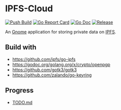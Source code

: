 # IPFS-Cloud

[![Push Build](https://github.com/mentos1386/ipfs-cloud/workflows/Push%20Build/badge.svg?branch=master&event=push)](https://github.com/mentos1386/ipfs-cloud/actions)
[![Go Report Card](https://goreportcard.com/badge/github.com/mentos1386/ipfs-cloud)](https://goreportcard.com/report/github.com/mentos1386/ipfs-cloud)
[![Go Doc](https://img.shields.io/badge/godoc-reference-blue.svg)](http://godoc.org/github.com/mentos1386/ipfs-cloud)
[![Release](https://img.shields.io/github/release/golang-standards/project-layout.svg)](https://github.com/mentos1836/ipfs-cloud/latest)

An [Gnome](https://www.gnome.org/) application for storing private data on [IPFS](https://ipfs.io/).


## Build with
 * https://github.com/ipfs/go-ipfs
 * https://godoc.org/golang.org/x/crypto/openpgp
 * https://github.com/gotk3/gotk3
 * https://github.com/zalando/go-keyring

## Progress

 * [TODO.md](TODO.md)
